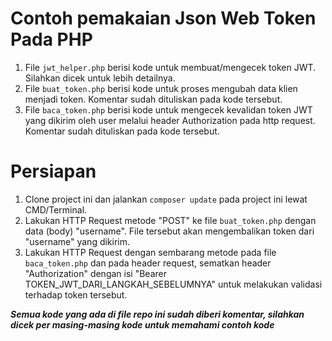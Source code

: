 # Contoh pemakaian Json Web Token Pada PHP
1. File `jwt_helper.php` berisi kode untuk membuat/mengecek token JWT. Silahkan dicek untuk lebih detailnya.
1. File `buat_token.php` berisi kode untuk proses mengubah data klien menjadi token. Komentar sudah dituliskan pada kode tersebut.
2. File `baca_token.php` berisi kode untuk mengecek kevalidan token JWT yang dikirim oleh user melalui header Authorization pada http request. Komentar sudah dituliskan pada kode tersebut.

# Persiapan
1. Clone project ini dan jalankan `composer update` pada project ini lewat CMD/Terminal.
1. Lakukan HTTP Request metode "POST" ke file `buat_token.php` dengan data (body) "username". File tersebut akan mengembalikan token dari "username" yang dikirim.
1. Lakukan HTTP Request dengan sembarang metode pada file `baca_token.php` dan pada header request, sematkan header "Authorization" dengan isi "Bearer TOKEN_JWT_DARI_LANGKAH_SEBELUMNYA" untuk melakukan validasi terhadap token tersebut.

***Semua kode yang ada di file repo ini sudah diberi komentar, silahkan dicek per masing-masing kode untuk memahami contoh kode***
